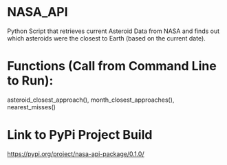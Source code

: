 # NASA_API
Python Script that retrieves current Asteroid Data from NASA and finds out which asteroids were the closest to Earth (based on the current date).

Functions (Call from Command Line to Run):
===================================
asteroid_closest_approach(), month_closest_approaches(), nearest_misses()

Link to PyPi Project Build
==================================
https://pypi.org/project/nasa-api-package/0.1.0/

